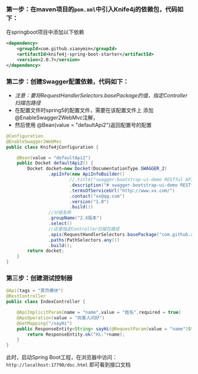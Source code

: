 

### 第一步：在maven项目的`pom.xml`中引入Knife4j的依赖包，代码如下：

在springboot项目中添加以下依赖

```xml
<dependency>
    <groupId>com.github.xiaoymin</groupId>
    <artifactId>knife4j-spring-boot-starter</artifactId>
    <version>2.0.7</version>
</dependency>
```

### 第二步：创建Swagger配置依赖，代码如下：

- *注意：要将RequestHandlerSelectors.basePackage的值，指定Controller扫描包路径*
- 在配置文件时spring5的配置文件，需要在该配置文件上 添加@EnableSwagger2WebMvc注解，
- 然后使用 @Bean(value = "defaultApi2")返回配置号的配置

```java
@Configuration
@EnableSwagger2WebMvc
public class Knife4jConfiguration {

    @Bean(value = "defaultApi2")
    public Docket defaultApi2() {
        Docket docket=new Docket(DocumentationType.SWAGGER_2)
                .apiInfo(new ApiInfoBuilder()
                        //.title("swagger-bootstrap-ui-demo RESTful APIs")
                        .description("# swagger-bootstrap-ui-demo RESTful APIs")
                        .termsOfServiceUrl("http://www.xx.com/")
                        .contact("xx@qq.com")
                        .version("1.0")
                        .build())
                //分组名称
                .groupName("2.X版本")
                .select()
                //这里指定Controller扫描包路径
                .apis(RequestHandlerSelectors.basePackage("com.github.xiaoymin.knife4j.controller"))
                .paths(PathSelectors.any())
                .build();
        return docket;
    }
}
```

### 第三步：创建测试控制器

```java
@Api(tags = "首页模块")
@RestController
public class IndexController {

    @ApiImplicitParam(name = "name",value = "姓名",required = true)
    @ApiOperation(value = "向客人问好")
    @GetMapping("/sayHi")
    public ResponseEntity<String> sayHi(@RequestParam(value = "name")String name){
        return ResponseEntity.ok("Hi:"+name);
    }
}
```

此时，启动Spring Boot工程，在浏览器中访问：`http://localhost:17790/doc.html` 即可看到接口文档

